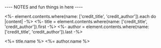---- NOTES and fun things in here ----

<%- element.contents.where(name: ['credit_title', 'credit_author']).each do |content| -%>
        <%- title = element.contents.where(name: ['credit_title', 'credit_author']).first -%>
        <%- author = element.contents.where(name: ['credit_title', 'credit_author']).last -%>
        <div class="content-group">
          <div class= "<%= content.name %>">
            <%= title.name %>
            <%= author.name %>
         </div>
        </div>
